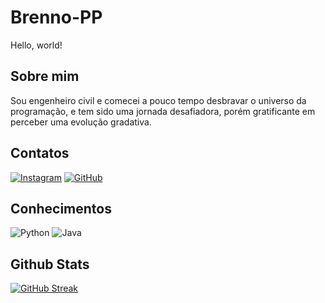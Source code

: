 # Brenno-PP
Hello, world! 
## Sobre mim
Sou engenheiro civil e comecei a pouco tempo desbravar o universo da programação, e tem sido uma jornada desafiadora, porém gratificante em perceber uma evolução gradativa. 
## Contatos
[![Instagram](https://img.shields.io/badge/Instagram-000?style=for-the-badge&logo=instagram)](https://www.instagram.com/brennopercy/) [![GitHub](https://img.shields.io/badge/GitHub-000?style=for-the-badge&logo=github)](https://www.discord.com/in/Brenno-PP/)

## Conhecimentos
![Python](https://img.shields.io/badge/Python-000?style=for-the-badge&logo=python) ![Java](https://img.shields.io/badge/Java-000?style=for-the-badge&logo=java)

## Github Stats
[![GitHub Streak](https://streak-stats.demolab.com/?user=Brenno-PP&theme=bear&background=000&border=30A3DC&dates=FFF)](https://git.io/streak-stats)
